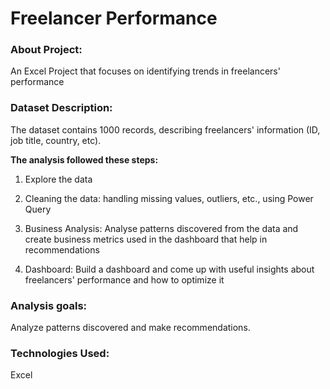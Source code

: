 # Freelancer Performance
### About Project:
An Excel Project that focuses on identifying trends in freelancers' performance

### Dataset Description:
The dataset contains 1000 records, describing freelancers' information (ID, job title, country, etc).

**The analysis followed these steps:**

1. Explore the data

2. Cleaning the data: handling missing values, outliers, etc., using Power Query
   
3. Business Analysis: Analyse patterns discovered from the data and create business metrics used in the dashboard that help in recommendations
   
4. Dashboard: Build a dashboard and come up with useful insights about freelancers' performance and how to optimize it

### Analysis goals:
Analyze patterns discovered and make recommendations.

### Technologies Used:
Excel


